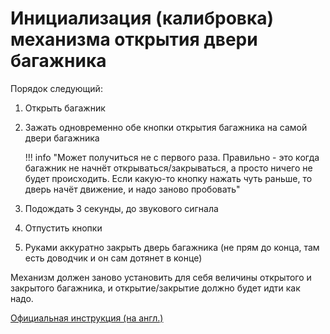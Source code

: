 # Инициализация (калибровка) механизма открытия двери багажника

Порядок следующий:

1. Открыть багажник
2. Зажать одновременно обе кнопки открытия багажника на самой двери багажника
   
    !!! info "Может получиться не с первого раза. Правильно - это когда багажник не начнёт открываться/закрываться, а просто ничего не будет происходить. Если какую-то кнопку нажать чуть раньше, то дверь начёт движение, и надо заново пробовать"

3. Подождать 3 секунды, до звукового сигнала
4. Отпустить кнопки
5. Руками аккуратно закрыть дверь багажника (не прям до конца, там есть доводчик и он сам дотянет в конце)

Механизм должен заново установить для себя величины открытого и закрытого багажника, и открытие/закрытие должно будет идти как надо. 

[Официальная инструкция (на англ.)](https://kiagds.ru/?mode=SHOP&marke=KM&year=2025&model=9988&mkb=191__29720&docId=1153171&page=)